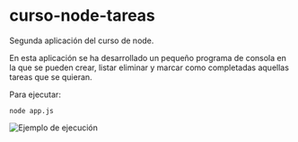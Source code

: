 # curso-node-tareas
Segunda aplicación del curso de node.

En esta aplicación se ha desarrollado un pequeño programa de consola en la que se pueden crear, listar eliminar y marcar como completadas aquellas tareas que se quieran.

Para ejecutar:

```
node app.js
```

![Ejemplo de ejecución](/04-tareas-hacer/CapturaMuestra.png "Ejemplo de ejecución")

